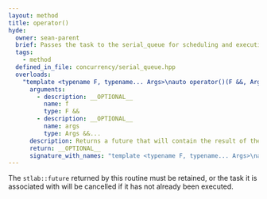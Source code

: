 ```yaml
---
layout: method
title: operator()
hyde:
  owner: sean-parent
  brief: Passes the task to the serial_queue for scheduling and execution
  tags:
    - method
  defined_in_file: concurrency/serial_queue.hpp
  overloads:
    "template <typename F, typename... Args>\nauto operator()(F &&, Args &&...) const":
      arguments:
        - description: __OPTIONAL__
          name: f
          type: F &&
        - description: __OPTIONAL__
          name: args
          type: Args &&...
      description: Returns a future that will contain the result of the executed task.
      return: __OPTIONAL__
      signature_with_names: "template <typename F, typename... Args>\nauto operator()(F && f, Args &&... args) const"
---
```


The `stlab::future` returned by this routine must be retained, or the task it is associated with will be cancelled if it has not already been executed.
